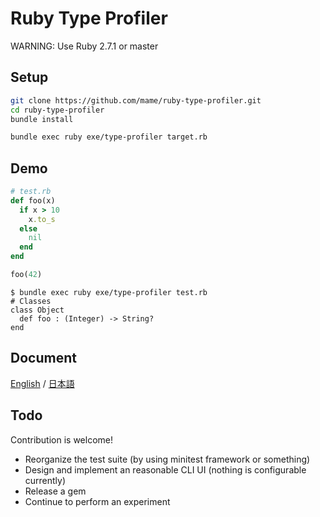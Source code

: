 # Ruby Type Profiler

WARNING: Use Ruby 2.7.1 or master

## Setup

```sh
git clone https://github.com/mame/ruby-type-profiler.git
cd ruby-type-profiler
bundle install
```

```sh
bundle exec ruby exe/type-profiler target.rb
```

## Demo

```rb
# test.rb
def foo(x)
  if x > 10
    x.to_s
  else
    nil
  end
end

foo(42)
```

```
$ bundle exec ruby exe/type-profiler test.rb
# Classes
class Object
  def foo : (Integer) -> String?
end
```

## Document

[English](doc/doc.md) / [日本語](doc/doc.ja.md)

## Todo

Contribution is welcome!

* Reorganize the test suite (by using minitest framework or something)
* Design and implement an reasonable CLI UI (nothing is configurable currently)
* Release a gem
* Continue to perform an experiment
